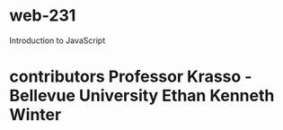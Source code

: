# web-231

Introduction to JavaScript

# contributors Professor Krasso - Bellevue University Ethan Kenneth Winter
